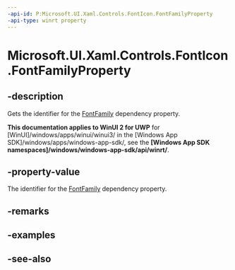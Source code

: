 ```yaml
---
-api-id: P:Microsoft.UI.Xaml.Controls.FontIcon.FontFamilyProperty
-api-type: winrt property
---
```


<!-- Property syntax
public Windows.UI.Xaml.DependencyProperty FontFamilyProperty { get; }
-->

# Microsoft.UI.Xaml.Controls.FontIcon.FontFamilyProperty

## -description
Gets the identifier for the [FontFamily](fonticon_fontfamily.md) dependency property.

**This documentation applies to WinUI 2 for UWP** for [WinUI]/windows/apps/winui/winui3/ in the [Windows App SDK]/windows/apps/windows-app-sdk/, see the **[Windows App SDK namespaces]/windows/windows-app-sdk/api/winrt/**.

## -property-value
The identifier for the [FontFamily](fonticon_fontfamily.md) dependency property.

## -remarks

## -examples

## -see-also
